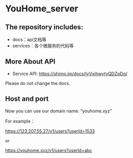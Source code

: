 # YouHome_server

## The repository includes:
* docs：api文档等
* services：各个微服务的代码等

## More About API
* Service API: https://shimo.im/docs/IyVxjhwytyQDZpDq/

Please do not change the docs.

## Host and port

Now you can use our domain name: “youhome.xyz”

For example：

https://123.207.55.27/v1/users?userId=1533

or

https://youhome.xyz/v1/users?userId=abc

 